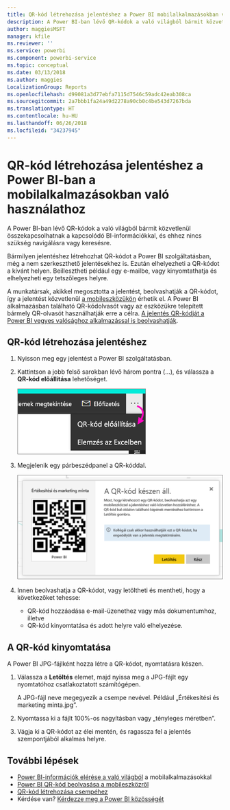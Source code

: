 ```yaml
---
title: QR-kód létrehozása jelentéshez a Power BI mobilalkalmazásokban való használathoz
description: A Power BI-ban lévő QR-kódok a való világból bármit közvetlenül összekapcsolhatnak a Power BI mobilalkalmazás kapcsolódó BI-információival, és ehhez nincs szükség keresésre.
author: maggiesMSFT
manager: kfile
ms.reviewer: ''
ms.service: powerbi
ms.component: powerbi-service
ms.topic: conceptual
ms.date: 03/13/2018
ms.author: maggies
LocalizationGroup: Reports
ms.openlocfilehash: d99081a3d77ebfa7115d7546c59adc42eab308ca
ms.sourcegitcommit: 2a7bbb1fa24a49d2278a90cb0c4be543d7267bda
ms.translationtype: HT
ms.contentlocale: hu-HU
ms.lasthandoff: 06/26/2018
ms.locfileid: "34237945"
---
```

# <a name="create-a-qr-code-for-a-report-in-power-bi-to-use-in-the-mobile-apps"></a>QR-kód létrehozása jelentéshez a Power BI-ban a mobilalkalmazásokban való használathoz
A Power BI-ban lévő QR-kódok a való világból bármit közvetlenül összekapcsolhatnak a kapcsolódó BI-információkkal, és ehhez nincs szükség navigálásra vagy keresésre.

Bármilyen jelentéshez létrehozhat QR-kódot a Power BI szolgáltatásban, még a nem szerkeszthető jelentésekhez is. Ezután elhelyezheti a QR-kódot a kívánt helyen. Beillesztheti például egy e-mailbe, vagy kinyomtathatja és elhelyezheti egy tetszőleges helyre. 

A munkatársak, akikkel megosztotta a jelentést, beolvashatják a QR-kódot, így a jelentést közvetlenül [a mobileszközükön](mobile-apps-qr-code.md) érhetik el. A Power BI alkalmazásban található QR-kódolvasót vagy az eszközükre telepített bármely QR-olvasót használhatják erre a célra. [A jelentés QR-kódját a Power BI vegyes valósághoz alkalmazással is beolvashatják](mobile-mixed-reality-app.md#scan-a-report-qr-code-in-holographic-view).

## <a name="create-a-qr-code-for-a-report"></a>QR-kód létrehozása jelentéshez
1. Nyisson meg egy jelentést a Power BI szolgáltatásban.
2. Kattintson a jobb felső sarokban lévő három pontra (...), és válassza a **QR-kód előállítása** lehetőséget. 
   
    ![](media/service-create-qr-code-for-report/power-bi-create-qr-code-report.png)
3. Megjelenik egy párbeszédpanel a QR-kóddal. 
   
    ![](media/service-create-qr-code-for-report/powerbi_report_qrcode.png)
4. Innen beolvashatja a QR-kódot, vagy letöltheti és mentheti, hogy a következőket tehesse: 
   
   * QR-kód hozzáadása e-mail-üzenethez vagy más dokumentumhoz, illetve 
   * QR-kód kinyomtatása és adott helyre való elhelyezése. 

## <a name="print-the-qr-code"></a>A QR-kód kinyomtatása
A Power BI JPG-fájlként hozza létre a QR-kódot, nyomtatásra készen. 

1. Válassza a **Letöltés** elemet, majd nyissa meg a JPG-fájlt egy nyomtatóhoz csatlakoztatott számítógépen.  
   
   A JPG-fájl neve megegyezik a csempe nevével. Például „Értékesítési és marketing minta.jpg”.
   
1. Nyomtassa ki a fájlt 100%-os nagyításban vagy „tényleges méretben”.  
2. Vágja ki a QR-kódot az élei mentén, és ragassza fel a jelentés szempontjából alkalmas helyre. 

## <a name="next-steps"></a>További lépések
* [Power BI-információk elérése a való világból](mobile-apps-data-in-real-world-context.md) a mobilalkalmazásokkal
* [Power BI QR-kód beolvasása a mobileszközről](mobile-apps-qr-code.md)
* [QR-kód létrehozása csempéhez](service-create-qr-code-for-tile.md)
* Kérdése van? [Kérdezze meg a Power BI közösségét](http://community.powerbi.com/)

